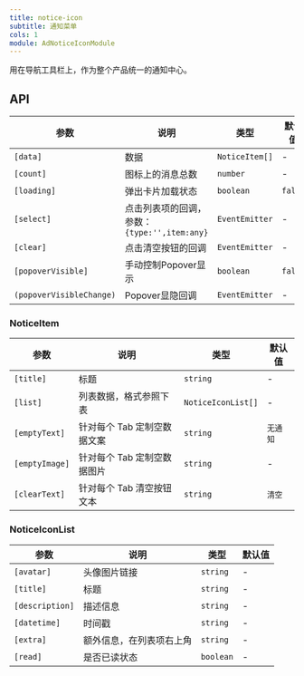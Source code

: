 ```yaml
---
title: notice-icon
subtitle: 通知菜单
cols: 1
module: AdNoticeIconModule
---
```


用在导航工具栏上，作为整个产品统一的通知中心。

## API

参数 | 说明 | 类型 | 默认值
----|------|-----|------
`[data]` | 数据 | `NoticeItem[]` | -
`[count]` | 图标上的消息总数 | `number` | -
`[loading]` | 弹出卡片加载状态 | `boolean` | `false`
`[select]` | 点击列表项的回调，参数：`{type:'',item:any}` | `EventEmitter` | -
`[clear]` | 点击清空按钮的回调 | `EventEmitter` | -
`[popoverVisible]` | 手动控制Popover显示 | `boolean` | `false`
`(popoverVisibleChange)` | Popover显隐回调 | `EventEmitter` | -

### NoticeItem

参数 | 说明 | 类型 | 默认值
----|------|-----|------
`[title]` | 标题 | `string` | -
`[list]` | 列表数据，格式参照下表 | `NoticeIconList[]` | -
`[emptyText]` | 针对每个 Tab 定制空数据文案 | `string` | `无通知`
`[emptyImage]` | 针对每个 Tab 定制空数据图片 | `string` | -
`[clearText]` | 针对每个 Tab 清空按钮文本 | `string` | `清空`

### NoticeIconList

参数 | 说明 | 类型 | 默认值
----|------|-----|------
`[avatar]` | 头像图片链接 | `string` | -
`[title]` | 标题 | `string` | -
`[description]` | 描述信息 | `string` | -
`[datetime]` | 时间戳 | `string` | -
`[extra]` | 额外信息，在列表项右上角 | `string` | -
`[read]` | 是否已读状态 | `boolean` | -
